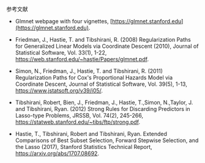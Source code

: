 参考文献

- Glmnet webpage with four vignettes, [https://glmnet.stanford.edu](https://glmnet.stanford.edu).

- Friedman, J., Hastie, T. and Tibshirani, R. (2008) Regularization Paths for Generalized Linear Models via Coordinate Descent (2010), Journal of Statistical Software, Vol. 33(1), 1-22, https://web.stanford.edu/~hastie/Papers/glmnet.pdf.

- Simon, N., Friedman, J., Hastie, T. and Tibshirani, R. (2011) Regularization Paths for Cox's Proportional Hazards Model via Coordinate Descent, Journal of Statistical Software, Vol. 39(5), 1-13, https://www.jstatsoft.org/v39/i05/.

- Tibshirani, Robert, Bien, J., Friedman, J., Hastie, T.,Simon, N.,Taylor, J. and Tibshirani, Ryan. (2012) Strong Rules for Discarding Predictors in Lasso-type Problems, JRSSB, Vol. 74(2), 245-266, https://statweb.stanford.edu/~tibs/ftp/strong.pdf.

- Hastie, T., Tibshirani, Robert and Tibshirani, Ryan. Extended Comparisons of Best Subset Selection, Forward Stepwise Selection, and the Lasso (2017), Stanford Statistics Technical Report, https://arxiv.org/abs/1707.08692.